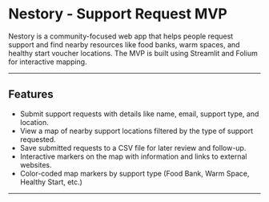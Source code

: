 # Nestory - Support Request MVP

Nestory is a community-focused web app that helps people request support and find nearby resources like food banks, warm spaces, and healthy start voucher locations. The MVP is built using Streamlit and Folium for interactive mapping.

---

## Features

- Submit support requests with details like name, email, support type, and location.
- View a map of nearby support locations filtered by the type of support requested.
- Save submitted requests to a CSV file for later review and follow-up.
- Interactive markers on the map with information and links to external websites.
- Color-coded map markers by support type (Food Bank, Warm Space, Healthy Start, etc.)

---
